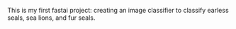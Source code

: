 <p>This is my first fastai project: creating an image classifier to classify earless seals, sea lions, and fur seals.</p>